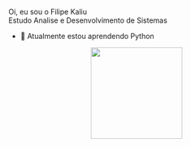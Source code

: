   Oi, eu sou o Filipe Kaliu<br>
  Estudo Analise e Desenvolvimento de Sistemas

- 🌱 Atualmente estou aprendendo Python


<div align="center">
  <a href="https://github.com/fkaliu">
  <img height="180em" src="https://github-readme-stats.vercel.app/api/top-langs/?username=fkaliu&layout=compact&langs_count=7&theme=dracula"/>
</div>



<!---
Fkaliu/Fkaliu is a ✨ special ✨ repository because its `README.md` (this file) appears on your GitHub profile.
You can click the Preview link to take a look at your changes.
--->
